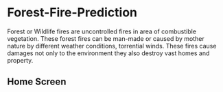 # Forest-Fire-Prediction

Forest or Wildlife fires are uncontrolled fires in area of combustible vegetation. These forest fires can be man-made or caused by mother nature by different weather conditions, torrential winds. These fires cause damages not only to the environment they also destroy vast homes and property.

## Home Screen


